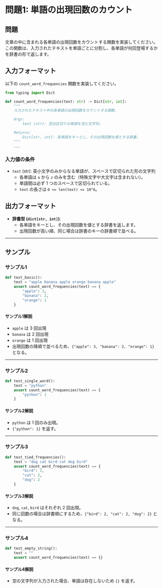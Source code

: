 # 問題1: 単語の出現回数のカウント

## 問題

文章の中に含まれる各単語の出現回数をカウントする関数を実装してください。
この関数は、入力されたテキストを単語ごとに分割し、各単語が何回登場するかを辞書の形で返します。

## 入力フォーマット

以下の `count_word_frequencies` 関数を実装してください。

```python
from typing import Dict

def count_word_frequencies(text: str) -> Dict[str, int]:
    """
    入力されたテキスト中の各単語の出現回数をカウントする関数.

    Args:
        text (str): 空白区切りの単語を含む文字列。

    Returns:
        Dict[str, int]: 各単語をキーとし、その出現回数を値とする辞書。
    """
    ...
```

### 入力値の条件

- `text` (str): 英小文字のみからなる単語が、スペースで区切られた形の文字列
  - 各単語は `a` から `z` のみを含む（特殊文字や大文字は含まれない）。
  - 単語間は必ず 1 つのスペースで区切られている。
  - `text` の長さは `0 <= len(text) <= 10^6`。

## 出力フォーマット

- **辞書型 (`dict[str, int]`)**:
  - 各単語をキーとし、その出現回数を値とする辞書を返します。
  - 出現回数が高い順、同じ場合は辞書のキーの辞書順で並べる。

---

## サンプル

### サンプル1

```python
def test_basic():
    text = "apple banana apple orange banana apple"
    assert count_word_frequencies(text) == {
        "apple": 3,
        "banana": 2,
        "orange": 1
    }
```

#### サンプル1解説

- `apple` は 3 回出現
- `banana` は 2 回出現
- `orange` は 1 回出現
- 出現回数の降順で並べるため、`{"apple": 3, "banana": 2, "orange": 1}` となる。

---

### サンプル2

```python
def test_single_word():
    text = "python"
    assert count_word_frequencies(text) == {
        "python": 1
    }
```

#### サンプル2解説

- `python` は 1 回のみ出現。
- `{"python": 1}` を返す。

---

### サンプル3

```python
def test_tied_frequencies():
    text = "dog cat bird cat dog bird"
    assert count_word_frequencies(text) == {
        "bird": 2,
        "cat": 2,
        "dog": 2
    }
```

#### サンプル3解説

- `dog`, `cat`, `bird` はそれぞれ 2 回出現。
- 同じ回数の場合は辞書順にするため、`{"bird": 2, "cat": 2, "dog": 2}` となる。

---

### サンプル4

```python
def test_empty_string():
    text = ""
    assert count_word_frequencies(text) == {}
```

#### サンプル4解説

- 空の文字列が入力された場合、単語は存在しないため `{}` を返す。
